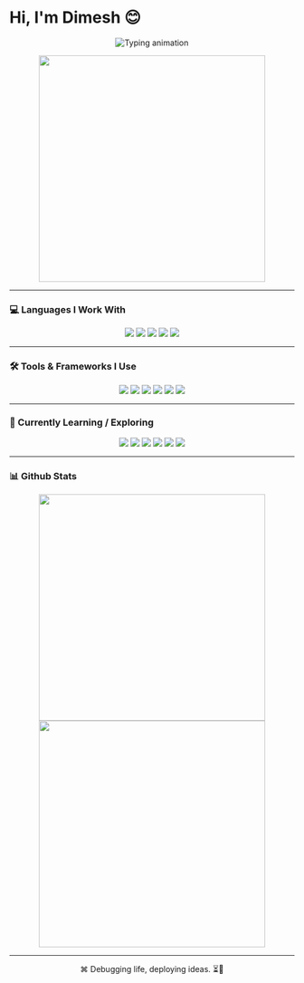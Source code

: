 # Hi, I'm Dimesh 😊

<p align="center">
  <img src="https://readme-typing-svg.demolab.com?font=Fira+Code&pause=1000&color=FCA311&center=true&vCenter=true&repeat=false&width=450&lines=Hi%2C+I'm+Dimesh+%F0%9F%98%8A;Fuelled+by+curiosity%2C+driven+by+code+%E2%9A%99%EF%B8%8F%E2%9C%A8" alt="Typing animation" />
</p>

<p align="center">
  <img src="https://www.pinterest.com/ashleyequintani/anime-gif/" width="400" />
</p>

---

### 💻 Languages I Work With

<p align="center">
  <img src="https://img.shields.io/badge/Python-3776AB?style=for-the-badge&logo=python&logoColor=white"/>
  <img src="https://img.shields.io/badge/Java-ED8B00?style=for-the-badge&logo=java&logoColor=white"/>
  <img src="https://img.shields.io/badge/JavaScript-F7DF1E?style=for-the-badge&logo=javascript&logoColor=black"/>
  <img src="https://img.shields.io/badge/HTML5-E34F26?style=for-the-badge&logo=html5&logoColor=white"/>
  <img src="https://img.shields.io/badge/CSS3-1572B6?style=for-the-badge&logo=css3&logoColor=white"/>
</p>

---

### 🛠️ Tools & Frameworks I Use

<p align="center">
  <img src="https://img.shields.io/badge/React-20232A?style=for-the-badge&logo=react&logoColor=61DAFB"/>
  <img src="https://img.shields.io/badge/MySQL-4479A1?style=for-the-badge&logo=mysql&logoColor=white"/>
  <img src="https://img.shields.io/badge/Matplotlib-11557C?style=for-the-badge&logo=matplotlib&logoColor=white"/>
  <img src="https://img.shields.io/badge/Numpy-013243?style=for-the-badge&logo=numpy&logoColor=white"/>
  <img src="https://img.shields.io/badge/Pandas-150458?style=for-the-badge&logo=pandas&logoColor=white"/>
  <img src="https://img.shields.io/badge/Jupyter-F37626?style=for-the-badge&logo=jupyter&logoColor=white"/>
</p>

---

### 🚀 Currently Learning / Exploring

<p align="center">
  <img src="https://img.shields.io/badge/TensorFlow-FF6F00?style=for-the-badge&logo=tensorflow&logoColor=white"/>
  <img src="https://img.shields.io/badge/Scikit--learn-F7931E?style=for-the-badge&logo=scikit-learn&logoColor=white"/>
  <img src="https://img.shields.io/badge/R-276DC3?style=for-the-badge&logo=r&logoColor=white"/>
  <img src="https://img.shields.io/badge/Google_Cloud-4285F4?style=for-the-badge&logo=google-cloud&logoColor=white"/>
  <img src="https://img.shields.io/badge/Azure-0078D4?style=for-the-badge&logo=microsoft-azure&logoColor=white"/>
  <img src="https://img.shields.io/badge/Neo4j-008CC1?style=for-the-badge&logo=neo4j&logoColor=white"/>
</p>

---

### 📊 Github Stats

<p align="center">
  <img src="https://github-readme-stats.vercel.app/api?username=dimesh-dev&show_icons=true&theme=radical&hide=stars&count_private=true" width="400" />
  <img src="https://github-readme-streak-stats.herokuapp.com?user=dimesh-dev&theme=radical&hide_border=true&date_format=M%20j%5B%2C%20Y%5D" width="400" />
</p>

---

<p align="center">
  ⌘ Debugging life, deploying ideas. ⏳🧬
</p>
